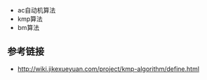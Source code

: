
- ac自动机算法
- kmp算法
- bm算法


## 参考链接

- http://wiki.jikexueyuan.com/project/kmp-algorithm/define.html